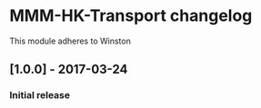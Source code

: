 # MMM-HK-Transport changelog
This module adheres to Winston

## [1.0.0] - 2017-03-24 
### Initial release